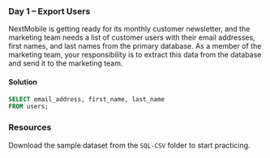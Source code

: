 ### Day 1 – Export Users

 NextMobile is getting ready for its monthly customer newsletter, and the marketing team needs a list of customer users with their email addresses, first names, and last names from the primary database. As a member of the marketing team, your responsibility is to extract this data from the database and send it to the marketing team.

#### Solution

```sql
SELECT email_address, first_name, last_name
FROM users;
```

### Resources

Download the sample dataset from the `SQL-CSV` folder to start practicing.
